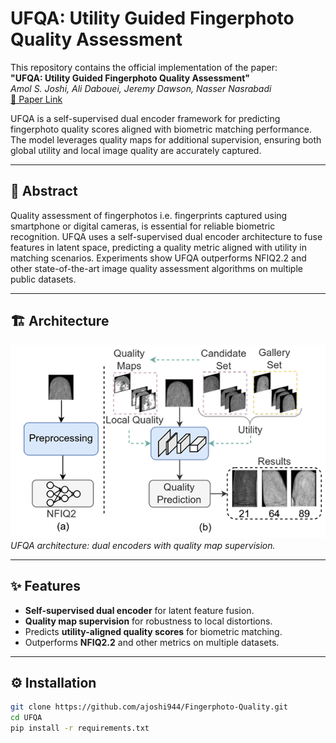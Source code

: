# UFQA: Utility Guided Fingerphoto Quality Assessment

This repository contains the official implementation of the paper:  
**"UFQA: Utility Guided Fingerphoto Quality Assessment"**  
*Amol S. Joshi, Ali Dabouei, Jeremy Dawson, Nasser Nasrabadi*  
[📄 Paper Link](https://arxiv.org/abs/2407.11141)

UFQA is a self-supervised dual encoder framework for predicting fingerphoto quality scores aligned with biometric matching performance. The model leverages quality maps for additional supervision, ensuring both global utility and local image quality are accurately captured.

---

## 📌 Abstract
Quality assessment of fingerphotos i.e. fingerprints captured using smartphone or digital cameras, is essential for reliable biometric recognition. UFQA uses a self-supervised dual encoder architecture to fuse features in latent space, predicting a quality metric aligned with utility in matching scenarios. Experiments show UFQA outperforms NFIQ2.2 and other state-of-the-art image quality assessment algorithms on multiple public datasets.

---

## 🏗 Architecture
![UFQA Architecture](images/UFQA_arch.png)  
*UFQA architecture: dual encoders with quality map supervision.*

---

## ✨ Features
- **Self-supervised dual encoder** for latent feature fusion.
- **Quality map supervision** for robustness to local distortions.
- Predicts **utility-aligned quality scores** for biometric matching.
- Outperforms **NFIQ2.2** and other metrics on multiple datasets.

---

## ⚙️ Installation
```bash
git clone https://github.com/ajoshi944/Fingerphoto-Quality.git
cd UFQA
pip install -r requirements.txt
```
